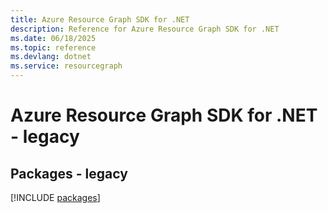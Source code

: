 ```yaml
---
title: Azure Resource Graph SDK for .NET
description: Reference for Azure Resource Graph SDK for .NET
ms.date: 06/18/2025
ms.topic: reference
ms.devlang: dotnet
ms.service: resourcegraph
---
```

# Azure Resource Graph SDK for .NET - legacy
## Packages - legacy
[!INCLUDE [packages](resource-graph-index.md)]